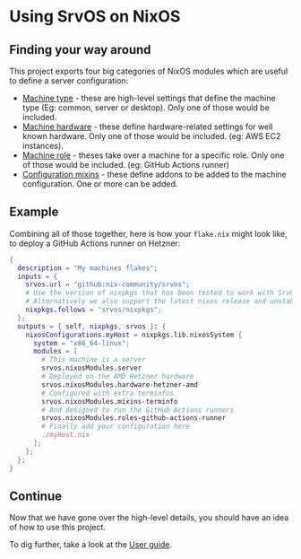 # Using SrvOS on NixOS

## Finding your way around

This project exports four big categories of NixOS modules which are useful to define a server configuration:

* [Machine type](./type.md) - these are high-level settings that define the machine type (Eg: common, server or desktop). Only one of those would be included.
* [Machine hardware](./hardware.md) - these define hardware-related settings for well known hardware. Only one of those would be included. (eg: AWS EC2 instances).
* [Machine role](./role.md) - theses take over a machine for a specific role. Only one of those would be included. (eg: GitHub Actions runner)
* [Configuration mixins](./mixins.md) - these define addons to be added to the machine configuration. One or more can be added.

## Example

Combining all of those together, here is how your `flake.nix` might look like, to deploy a GitHub Actions runner on Hetzner:

```nix
{
  description = "My machines flakes";
  inputs = {
    srvos.url = "github:nix-community/srvos";
    # Use the version of nixpkgs that has been tested to work with SrvOS
    # Alternatively we also support the latest nixos release and unstable
    nixpkgs.follows = "srvos/nixpkgs";
  };
  outputs = { self, nixpkgs, srvos }: {
    nixosConfigurations.myHost = nixpkgs.lib.nixosSystem {
      system = "x86_64-linux";
      modules = [
        # This machine is a server
        srvos.nixosModules.server
        # Deployed on the AMD Hetzner hardware
        srvos.nixosModules.hardware-hetzner-amd
        # Configured with extra terminfos
        srvos.nixosModules.mixins-terminfo
        # And designed to run the GitHub Actions runners
        srvos.nixosModules.roles-github-actions-runner
        # Finally add your configuration here
        ./myHost.nix
      ];
    };
  };
}
```

## Continue

Now that we have gone over the high-level details, you should have an idea of how to use this project.

To dig further, take a look at the [User guide](../user_guide.md).
